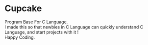 # Cupcake
Program Base For C Language.
<br>I made this so that newbies in C Language can quickly understand C Language, and start projects with it !
<br>Happy Coding.
